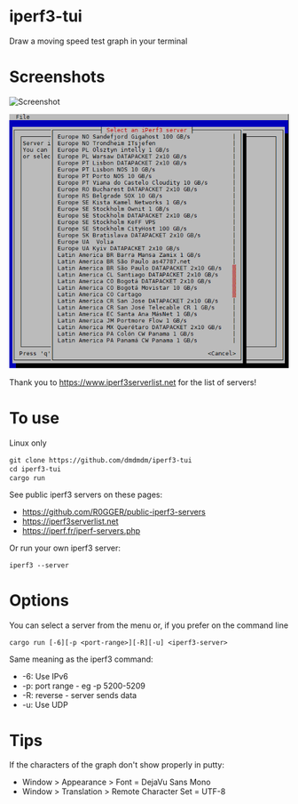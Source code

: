# iperf3-tui
Draw a moving speed test graph in your terminal

# Screenshots
![Screenshot](iperf3-tui2.gif)

![Select Server](select-server.png)

Thank you to https://www.iperf3serverlist.net for the list of servers!

# To use
Linux only

    git clone https://github.com/dmdmdm/iperf3-tui
    cd iperf3-tui
    cargo run
    
See public iperf3 servers on these pages:
- https://github.com/R0GGER/public-iperf3-servers
- https://iperf3serverlist.net
- https://iperf.fr/iperf-servers.php

Or run your own iperf3 server:

    iperf3 --server

# Options
You can select a server from the menu or, if you prefer on the command line

    cargo run [-6][-p <port-range>][-R][-u] <iperf3-server>

Same meaning as the iperf3 command:
- -6: Use IPv6
- -p: port range - eg -p 5200-5209
- -R: reverse - server sends data
- -u: Use UDP

# Tips
If the characters of the graph don't show properly in putty:
- Window > Appearance > Font = DejaVu Sans Mono
- Window > Translation > Remote Character Set = UTF-8
